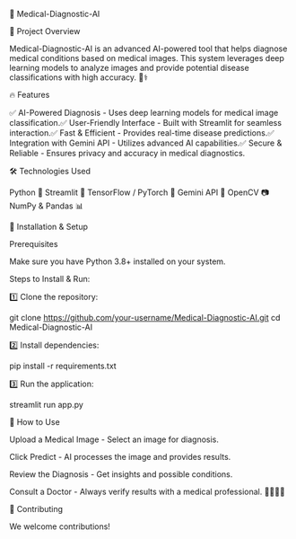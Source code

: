 🏥 Medical-Diagnostic-AI

📌 Project Overview

Medical-Diagnostic-AI is an advanced AI-powered tool that helps diagnose medical conditions based on medical images. This system leverages deep learning models to analyze images and provide potential disease classifications with high accuracy. 🧠⚕️

🔥 Features

✅ AI-Powered Diagnosis - Uses deep learning models for medical image classification.✅ User-Friendly Interface - Built with Streamlit for seamless interaction.✅ Fast & Efficient - Provides real-time disease predictions.✅ Integration with Gemini API - Utilizes advanced AI capabilities.✅ Secure & Reliable - Ensures privacy and accuracy in medical diagnostics.

🛠️ Technologies Used

Python 🐍
Streamlit 🎨
TensorFlow / PyTorch 🧠
Gemini API 🔗
OpenCV 📷
NumPy & Pandas 📊

🚀 Installation & Setup

Prerequisites

Make sure you have Python 3.8+ installed on your system.

Steps to Install & Run:

1️⃣ Clone the repository:

git clone https://github.com/your-username/Medical-Diagnostic-AI.git
cd Medical-Diagnostic-AI

2️⃣ Install dependencies:

pip install -r requirements.txt

3️⃣ Run the application:

streamlit run app.py

🏥 How to Use

Upload a Medical Image - Select an image for diagnosis.

Click Predict - AI processes the image and provides results.

Review the Diagnosis - Get insights and possible conditions.

Consult a Doctor - Always verify results with a medical professional. 👨‍⚕️👩‍⚕️

🤝 Contributing

We welcome contributions! 
